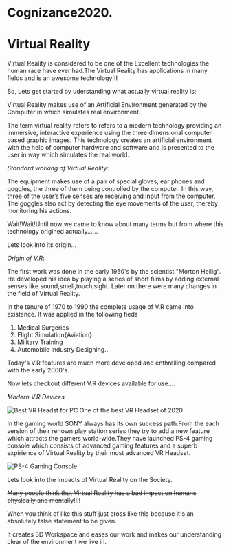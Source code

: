 # Cognizance2020.
# Virtual Reality
Virtual Reality is considered to be one of the Excellent technologies the human race have ever had.The Virtual Reality has applications in many fields and is an awesome technology!!!

So, Lets get started by uderstanding what actually virtual reality is;

Virtual Reality makes use of an Artificial Environment generated by the Computer in which simulates real environment.

The term virtual reality refers to refers to a modern technology providing an immersive, interactive experience using the three dimensional computer based graphic images. This technology creates an artificial environment with the help of computer hardware and software and is presented to the user in way which simulates the real world.
<!-- Italics-->
*Standard working of Virtual Reality*:

The equipment makes use of a pair of special gloves, ear phones and goggles, the three of them being controlled by the computer. In this way, three of the user’s five senses are receiving and input from the computer. The goggles also act by detecting the eye movements of the user, thereby monitoring his actions.

Wait!Wait!Until now we came to know about many terms but from where this technology origined actually......

Lets look into its origin...
<!-- Strong -->
_Origin of V.R_:

 The first work was done in the early 1950's by the scientist "Morton Heilig". He developed his idea by playing a series of short films by adding external senses like sound,smell,touch,sight.
 Later on there were many changes in the field of Virtual Reality.

 In the tenure of 1970 to 1990 the complete usage of V.R came into existence. It was applied in the following fieds
 <!-- OL-->
 1. Medical Surgeries
 2. Flight Simulation{Aviation}
 3. Military Training
 4. Automobile industry Designing..

 Today's V.R features are much more developed and enthralling compared with the early 2000's.

 Now lets checkout different V.R devices available for use....

<!-- Italics-->
*Modern V.R Devices*
<!-- Images-->
![Best VR Headst for PC](https://i.pcmag.com/imagery/reviews/02FLcxXOeyeEVKStgoIFJdg-6.1570122704.fit_lpad.size_625x365.jpg)
One of the best VR Headset of 2020

In the gaming world SONY always has its own success path.From the each version of their renown play station series they try to add a new feature which attracts the gamers world-wide.They have launched PS-4 gaming console which consists of advanced gaming features and a superb expirience of Virtual Reality by their most advanced VR Headset.
<!--Images-->   
![PS-4 Gaming Console](https://www.extremetech.com/wp-content/uploads/2014/02/PS4-VR-Helmet-640x353.jpg)

Lets look into the impacts of Virtual Reality on the Society.
<!--Strikethrough-->
~~Many people think that Virtual Reality has a bad impact on humans physically and mentally~~!!!!

When you think of like this stuff just cross like this because it's an absolutely false statement to be given.

It creates 3D Workspace and eases our work and makes our understanding clear of the environment we live in.






